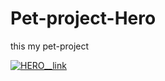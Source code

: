 # Pet-project-Hero
this my pet-project 


[![HERO__link](https://www.clipartmax.com/png/middle/171-1714214_company-profile-comments-link-icon-svg.png)](erlan4761.github.io/pet-projects/)
